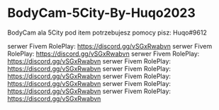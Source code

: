 # BodyCam-5City-By-Huqo2023
BodyCam ala 5City pod item
potrzebujesz pomocy pisz: Huqo#9612



serwer Fivem RolePlay: https://discord.gg/vSGxRwabvn
serwer Fivem RolePlay: https://discord.gg/vSGxRwabvn
serwer Fivem RolePlay: https://discord.gg/vSGxRwabvn
serwer Fivem RolePlay: https://discord.gg/vSGxRwabvn
serwer Fivem RolePlay: https://discord.gg/vSGxRwabvn
serwer Fivem RolePlay: https://discord.gg/vSGxRwabvn
serwer Fivem RolePlay: https://discord.gg/vSGxRwabvn
serwer Fivem RolePlay: https://discord.gg/vSGxRwabvn
